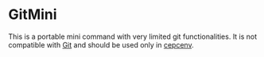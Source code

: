 # GitMini

This is a portable mini command with very limited git functionalities.
It is not compatible with [Git](https://git-scm.com/) and should be used
only in [cepcenv](https://github.com/cepc/cepcenv).
